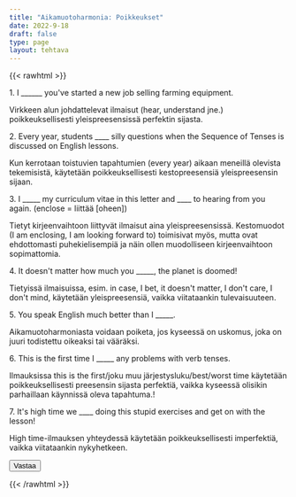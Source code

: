 ```yaml
---
title: "Aikamuotoharmonia: Poikkeukset"
date: 2022-9-18
draft: false
type: page
layout: tehtava
---
```

{{< rawhtml >}}
<link rel="stylesheet" type="text/css" href="/css/monivalinta2.css"/>
<body class="dark:bg-warmgray-900">
<div class="wrap">
  <div class="row">
  <section data-quiz-item>
    <div class="question">1. I ______ you've started a new job selling farming equipment.</div>
    <div class="choices" data-choices='["hear","heard", "have heard", "had heard"]'></div>
    <p class="info">Virkkeen alun johdattelevat ilmaisut (hear, understand jne.) poikkeuksellisesti yleispreesensissä perfektin sijasta. </p>
  </section>
  <section data-quiz-item>
    <div class="question">2. Every year, students ____ silly questions when the Sequence of Tenses is discussed on English lessons.</div>
    <div class="choices" data-choices='["ask","are asking", "have asked", "have been asking"]'></div>
    <p class="info">Kun kerrotaan toistuvien tapahtumien (every year) aikaan meneillä olevista tekemisistä, käytetään poikkeuksellisesti kestopreesensiä yleispreesensin sijaan.</p>
   </section>
  </div>
  <div class="row">
  <section data-quiz-item>
    <div class="question">3. I _____ my curriculum vitae in this letter and ____ to hearing from you again. (enclose = liittää [oheen])</div>
    <div class="choices" data-choices='["enclose, look forward", "enclose, am looking forward", "am enclosing, look forward", "am enclosing, looking forward"]'></div>
    <p class="info">Tietyt kirjeenvaihtoon liittyvät ilmaisut aina yleispreesensissä. Kestomuodot (I am enclosing, I am looking forward to) toimisivat myös, mutta ovat ehdottomasti puhekielisempiä ja näin ollen muodolliseen kirjeenvaihtoon sopimattomia.</p>
  </section>
   <section data-quiz-item>
    <div class="question">4. It doesn't matter how much you _____, the planet is doomed!</div> 
    <div class="choices" data-choices='["recycle", "are recycling", "will recycle"]'></div>
    <p class="info">Tietyissä ilmaisuissa, esim. in case, I bet, it doesn't matter, I don't care, I don't mind, käytetään yleispreesensiä, vaikka viitataankin tulevaisuuteen.</p>
  </section>
  </div>
   <div class="row">
  <section data-quiz-item>
    <div class="question">5. You speak English much better than I _____.</div>
    <div class="choices" data-choices='["expect", "expected", "have expected", "had expected"]'></div>
    <p class="info">Aikamuotoharmoniasta voidaan poiketa, jos kyseessä on uskomus, joka on juuri todistettu oikeaksi tai vääräksi.</p>
  </section>
   <section data-quiz-item>
    <div class="question">6. This is the first time I _____ any problems with verb tenses.</div>
    <div class="choices" data-choices='["have", "am having", "have had", "have been having"]'></div>
    <p class="info">Ilmauksissa this is the first/joku muu järjestysluku/best/worst time käytetään poikkeuksellisesti preesensin sijasta perfektiä, vaikka kyseessä olisikin parhaillaan käynnissä oleva tapahtuma.!</p>
  </section>
     <div class="row">
  <section data-quiz-item>
    <div class="question">7. It's high time we ____ doing this stupid exercises and get on with the lesson!</div>
    <div class="choices" data-choices='["stop", "are stopping", "stopped", "will stop"]'></div>
    <p class="info">High time-ilmauksen yhteydessä käytetään poikkeuksellisesti imperfektiä, vaikka viitataankin nykyhetkeen.</p>
  </section>
  </div>
  </div>

</div>
  <div id="emc-score"></div>
  <div class="submit">
  <button id="emc-submit">Vastaa</button>
  </div>
 
 <script src='https://cdnjs.cloudflare.com/ajax/libs/jquery/2.1.3/jquery.min.js'></script>
 
</body>
</html>

<script>
  
    (function($) {
  $.fn.emc = function(options) {
    
    var defaults = {
      key: [],
      scoring: "normal",
      progress: true
    },
    settings = $.extend(defaults,options),
    $quizItems = $('[data-quiz-item]'),
    $choices = $('[data-choices]'),
    itemCount = $quizItems.length,
    chosen = [],
    $option = null,
    $label = null;
    
   emcInit();
    
   if (settings.progress) {
      var $bar = $('#emc-progress'),
          $inner = $('<div id="emc-progress_inner"></div>'),
          $perc = $('<span id="emc-progress_ind">0/'+itemCount+'</span>');
      $bar.append($inner).prepend($perc);
    }
    
    function emcInit() {
      $quizItems.each( function(index,value) {
      var $this = $(this),
          $choiceEl = $this.find('.choices'),
          choices = $choiceEl.data('choices');
        for (var i = 0; i < choices.length; i++) {
          $option = $('<input name="'+index+'" id="'+index+'_'+i+'" type="radio">');
          $label = $('<label for="'+index+'_'+i+'">'+choices[i]+'</label>');
          $choiceEl.append($option).append($label);
         
          $option.on( 'change', function() {
            return getChosen();
          }); 
        }
      });
    }
    
    function getChosen() {
      chosen = [];
      $choices.each( function() {
        var $inputs = $(this).find('input[type="radio"]');
        $inputs.each( function(index,value) {
          if($(this).is(':checked')) {
            chosen.push(index + 1);
          }
        });
      });
      getProgress();
    }
    
    function getProgress() {
      var prog = (chosen.length / itemCount) * 100 + "%",
          $submit = $('#emc-submit');
      if (settings.progress) {
        $perc.text(chosen.length+'/'+itemCount);  
        $inner.css({height: prog});
      }
      if (chosen.length === itemCount) {
        $submit.addClass('ready-show');
        $submit.click( function(){
          return scoreNormal();
        });
      }
    }
    
    function scoreNormal() {
      var wrong = [],
          score = null,
          $scoreEl = $('#emc-score');
      for (var i = 0; i < itemCount; i++) {
        if (chosen[i] != settings.key[i]) {
          wrong.push(i);
        }
      }
      $quizItems.each( function(index) {
        var $this = $(this);
        if ($.inArray(index, wrong) !== -1 ) {
         $this.removeClass('item-correct').addClass('item-incorrect');
        } else {
          $this.removeClass('item-incorrect').addClass('item-correct');
        }
      });
      
      score = ((itemCount - wrong.length) / itemCount).toFixed(2) * 100 + "%";
      $scoreEl.text("Vastauksista oikein "+score).addClass('new-score');
    }
 
  }
}(jQuery));
 
 
$(document).emc({
  key: ["1","2","1","1","2","3","3"]
});</script>
{{< /rawhtml >}}